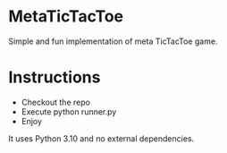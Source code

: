 # MetaTicTacToe
Simple and fun implementation of meta TicTacToe game.

# Instructions
* Checkout the repo
* Execute python runner.py
* Enjoy

It uses Python 3.10 and no external dependencies.
